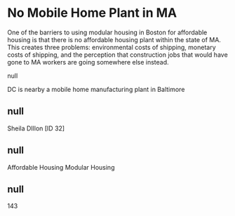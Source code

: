 # No Mobile Home Plant in MA

One of the barriers to using modular housing in Boston for affordable housing is that there is no affordable housing plant within the state of MA. This creates three problems: environmental costs of shipping, monetary costs of shipping, and the perception that construction jobs that would have gone to MA workers are going somewhere else instead. 

null

DC is nearby a mobile home manufacturing plant in Baltimore

## null

Sheila DIllon [ID 32]

## null

Affordable Housing
Modular Housing

## null

143
